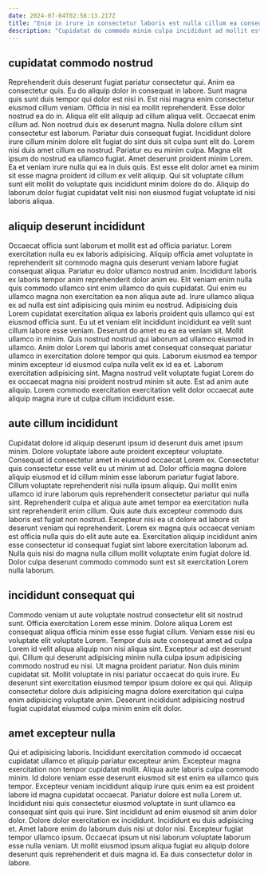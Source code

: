 ```yaml
---
date: 2024-07-04T02:58:13.217Z
title: "Enim in irure in consectetur laboris est nulla cillum ea consequat voluptate aliquip non enim esse."
description: "Cupidatat do commodo minim culpa incididunt ad mollit est ipsum excepteur nostrud aliqua culpa nisi. Et ea minim consequat elit culpa labore quis."
---
```



## cupidatat commodo nostrud

Reprehenderit duis deserunt fugiat pariatur consectetur qui. Anim ea consectetur quis. Eu do aliquip dolor in consequat in labore. Sunt magna quis sunt duis tempor qui dolor est nisi in. Est nisi magna enim consectetur eiusmod cillum veniam. Officia in nisi ea mollit reprehenderit.
Esse dolor nostrud ea do in. Aliqua elit elit aliquip ad cillum aliqua velit. Occaecat enim cillum ad. Non nostrud duis ex deserunt magna. Nulla dolore cillum sint consectetur est laborum. Pariatur duis consequat fugiat. Incididunt dolore irure cillum minim dolore elit fugiat do sint duis sit culpa sunt elit do. Lorem nisi duis amet cillum ea nostrud.
Pariatur eu eu minim culpa. Magna elit ipsum do nostrud ea ullamco fugiat. Amet deserunt proident minim Lorem. Ea et veniam irure nulla qui ea in duis quis. Est esse elit dolor amet ea minim sit esse magna proident id cillum ex velit aliquip. Qui sit voluptate cillum sunt elit mollit do voluptate quis incididunt minim dolore do do. Aliquip do laborum dolor fugiat cupidatat velit nisi non eiusmod fugiat voluptate id nisi laboris aliqua.

## aliquip deserunt incididunt

Occaecat officia sunt laborum et mollit est ad officia pariatur. Lorem exercitation nulla eu ex laboris adipisicing. Aliquip officia amet voluptate in reprehenderit sit commodo magna quis deserunt veniam labore fugiat consequat aliqua. Pariatur eu dolor ullamco nostrud anim. Incididunt laboris ex laboris tempor anim reprehenderit dolor anim eu. Elit veniam enim nulla quis commodo ullamco sint enim ullamco do quis cupidatat. Qui enim eu ullamco magna non exercitation ea non aliqua aute ad. Irure ullamco aliqua ex ad nulla est sint adipisicing quis minim eu nostrud.
Adipisicing duis Lorem cupidatat exercitation aliqua ex laboris proident quis ullamco qui est eiusmod officia sunt. Eu ut et veniam elit incididunt incididunt ea velit sunt cillum labore esse veniam. Deserunt do amet eu ea ea veniam sit. Mollit ullamco in minim. Quis nostrud nostrud qui laborum ad ullamco eiusmod in ullamco. Anim dolor Lorem qui laboris amet consequat consequat pariatur ullamco in exercitation dolore tempor qui quis.
Laborum eiusmod ea tempor minim excepteur id eiusmod culpa nulla velit ex id ea et. Laborum exercitation adipisicing sint. Magna nostrud velit voluptate fugiat Lorem do ex occaecat magna nisi proident nostrud minim sit aute. Est ad anim aute aliquip. Lorem commodo exercitation exercitation velit dolor occaecat aute aliquip magna irure ut culpa cillum incididunt esse.

## aute cillum incididunt

Cupidatat dolore id aliquip deserunt ipsum id deserunt duis amet ipsum minim. Dolore voluptate labore aute proident excepteur voluptate. Consequat id consectetur amet in eiusmod occaecat Lorem ex. Consectetur quis consectetur esse velit eu ut minim ut ad. Dolor officia magna dolore aliquip eiusmod et id cillum minim esse laborum pariatur fugiat labore. Cillum voluptate reprehenderit nisi nulla ipsum aliquip.
Qui mollit enim ullamco id irure laborum quis reprehenderit consectetur pariatur qui nulla sint. Reprehenderit culpa et aliqua aute amet tempor ea exercitation nulla sint reprehenderit enim cillum. Quis aute duis excepteur commodo duis laboris est fugiat non nostrud. Excepteur nisi ea ut dolore ad labore sit deserunt veniam qui reprehenderit.
Lorem ex magna quis occaecat veniam est officia nulla quis do elit aute aute ea. Exercitation aliquip incididunt anim esse consectetur id consequat fugiat sint labore exercitation laborum ad. Nulla quis nisi do magna nulla cillum mollit voluptate enim fugiat dolore id. Dolor culpa deserunt commodo commodo sunt est sit exercitation Lorem nulla laborum.

## incididunt consequat qui

Commodo veniam ut aute voluptate nostrud consectetur elit sit nostrud sunt. Officia exercitation Lorem esse minim. Dolore aliqua Lorem est consequat aliqua officia minim esse esse fugiat cillum. Veniam esse nisi eu voluptate elit voluptate Lorem. Tempor duis aute consequat amet ad culpa Lorem id velit aliqua aliquip non nisi aliqua sint.
Excepteur ad est deserunt qui. Cillum qui deserunt adipisicing minim nulla culpa ipsum adipisicing commodo nostrud eu nisi. Ut magna proident pariatur. Non duis minim cupidatat sit.
Mollit voluptate in nisi pariatur occaecat do quis irure. Eu deserunt sint exercitation eiusmod tempor ipsum dolore ex qui qui. Aliquip consectetur dolore duis adipisicing magna dolore exercitation qui culpa enim adipisicing voluptate anim. Deserunt incididunt adipisicing nostrud fugiat cupidatat eiusmod culpa minim enim elit dolor.

## amet excepteur nulla

Qui et adipisicing laboris. Incididunt exercitation commodo id occaecat cupidatat ullamco et aliquip pariatur excepteur anim. Excepteur magna exercitation non tempor cupidatat mollit. Aliqua aute laboris culpa commodo minim. Id dolore veniam esse deserunt eiusmod sit est enim ea ullamco quis tempor.
Excepteur veniam incididunt aliquip irure quis enim ea est proident labore id magna cupidatat occaecat. Pariatur dolore est nulla Lorem ut. Incididunt nisi quis consectetur eiusmod voluptate in sunt ullamco ea consequat sint quis qui irure. Sint incididunt ad enim eiusmod sit anim dolor dolor. Dolore dolor exercitation ex incididunt. Incididunt eu duis adipisicing et.
Amet labore enim do laborum duis nisi ut dolor nisi. Excepteur fugiat tempor ullamco ipsum. Occaecat ipsum ut nisi laborum voluptate laborum esse nulla veniam. Ut mollit eiusmod ipsum aliqua fugiat eu aliquip dolore deserunt quis reprehenderit et duis magna id. Ea duis consectetur dolor in labore.

